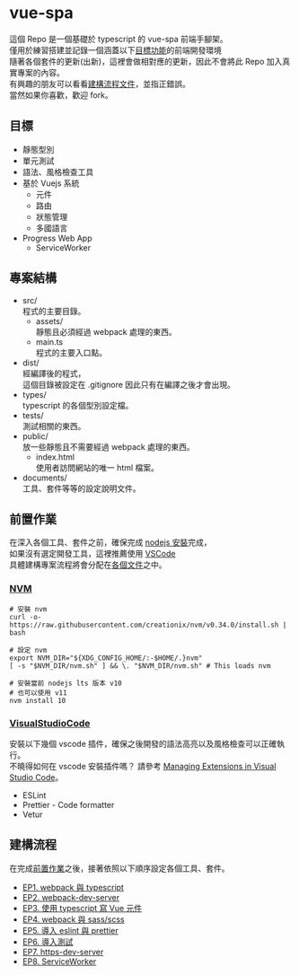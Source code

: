 # vue-spa
這個 Repo 是一個基礎於 typescript 的 vue-spa 前端手腳架。  
僅用於練習搭建並記錄一個涵蓋以下[目標功能](##目標)的前端開發環境  
隨著各個套件的更新(出新)，這裡會做相對應的更新，因此不會將此 Repo 加入真實專案的內容。  
有興趣的朋友可以看看[建構流程文件](##建構流程)，並指正錯誤。  
當然如果你喜歡，歡迎 fork。  

## 目標
- 靜態型別
- 單元測試
- 語法、風格檢查工具
- 基於 Vuejs 系統  
    - 元件
    - 路由
    - 狀態管理
    - 多國語言
- Progress Web App  
    - ServiceWorker

## 專案結構

- src/  
    程式的主要目錄。  
    - assets/  
        靜態且必須經過 webpack 處理的東西。
    - main.ts  
        程式的主要入口點。
- dist/  
    經編譯後的程式，  
    這個目錄被設定在 .gitignore 因此只有在編譯之後才會出現。
- types/  
    typescript 的各個型別設定檔。
- tests/  
    測試相關的東西。
- public/  
    放一些靜態且不需要經過 webpack 處理的東西。  
    - index.html  
        使用者訪問網站的唯一 html 檔案。  
- documents/  
    工具、套件等等的設定說明文件。

## 前置作業
在深入各個工具、套件之前，確保完成 [nodejs 安裝](###NVM)完成，  
如果沒有選定開發工具，這裡推薦使用 [VSCode](###VisualStudioCode)  
具體建構專案流程將會分配在[各個文件](##建構流程)之中。

### [NVM](https://github.com/creationix/nvm)
```shell
# 安裝 nvm
curl -o- https://raw.githubusercontent.com/creationix/nvm/v0.34.0/install.sh | bash

# 設定 nvm
export NVM_DIR="${XDG_CONFIG_HOME/:-$HOME/.}nvm"
[ -s "$NVM_DIR/nvm.sh" ] && \. "$NVM_DIR/nvm.sh" # This loads nvm

# 安裝當前 nodejs lts 版本 v10
# 也可以使用 v11
nvm install 10
```

### [VisualStudioCode](https://code.visualstudio.com/)
安裝以下幾個 vscode 插件，確保之後開發的語法高亮以及風格檢查可以正確執行。  
不曉得如何在 vscode 安裝插件嗎？
請參考 [Managing Extensions in Visual Studio Code](https://code.visualstudio.com/docs/editor/extension-gallery)。
- ESLint
- Prettier - Code formatter
- Vetur

## 建構流程
在完成[前置作業](##前置作業)之後，接著依照以下順序設定各個工具、套件。  

- [EP1. webpack 與 typescript](https://github.com/cian6390/vue-spa/blob/master/documents/ep1-typescript-webpack.md)
- [EP2. webpack-dev-server](https://github.com/cian6390/vue-spa/blob/master/documents/ep2-webpack-dev-server.md)
- [EP3. 使用 typescript 寫 Vue 元件](https://github.com/cian6390/vue-spa/blob/master/documents/ep3-typescript-and-vuejs.md)
- [EP4. webpack 與 sass/scss](https://github.com/cian6390/vue-spa/blob/master/documents/ep4-webpack-and-sass.md)
- [EP5. 導入 eslint 與 prettier](https://github.com/cian6390/vue-spa/blob/master/documents/ep5-import-eslint-prettier.md)
- [EP6. 導入測試](https://github.com/cian6390/vue-spa/blob/master/documents/ep6-import-test.md)
- [EP7. https-dev-server](https://github.com/cian6390/vue-spa/blob/master/documents/ep7-https-dev-server.md)
- [EP8. ServiceWorker](https://github.com/cian6390/vue-spa/blob/master/documents/ep8-serviceworker.md)
